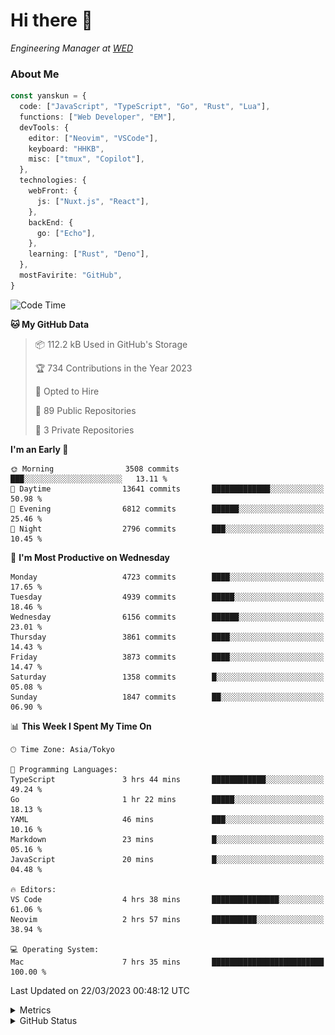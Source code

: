 # Hi there&nbsp;:wave:

<!-- ![Alt text](https://spotify-recently-played-readme.vercel.app/api?user=31kynbuubkiu3r4qh4hjuaglhfay) -->

_Engineering Manager at [WED](https://github.com/wedinc)_

### About Me

```ts
const yanskun = {
  code: ["JavaScript", "TypeScript", "Go", "Rust", "Lua"],
  functions: ["Web Developer", "EM"],
  devTools: {
    editor: ["Neovim", "VSCode"],
    keyboard: "HHKB",
    misc: ["tmux", "Copilot"],
  },
  technologies: {
    webFront: {
      js: ["Nuxt.js", "React"],
    },
    backEnd: {
      go: ["Echo"],
    },
    learning: ["Rust", "Deno"],
  },
  mostFavirite: "GitHub",
}
```

<!--START_SECTION:waka-->
![Code Time](http://img.shields.io/badge/Code%20Time-224%20hrs%2043%20mins-blue)

**🐱 My GitHub Data** 

> 📦 112.2 kB Used in GitHub's Storage 
 > 
> 🏆 734 Contributions in the Year 2023
 > 
> 💼 Opted to Hire
 > 
> 📜 89 Public Repositories 
 > 
> 🔑 3 Private Repositories 
 > 
**I'm an Early 🐤** 

```text
🌞 Morning                3508 commits        ███░░░░░░░░░░░░░░░░░░░░░░   13.11 % 
🌆 Daytime                13641 commits       █████████████░░░░░░░░░░░░   50.98 % 
🌃 Evening                6812 commits        ██████░░░░░░░░░░░░░░░░░░░   25.46 % 
🌙 Night                  2796 commits        ███░░░░░░░░░░░░░░░░░░░░░░   10.45 % 
```
📅 **I'm Most Productive on Wednesday** 

```text
Monday                   4723 commits        ████░░░░░░░░░░░░░░░░░░░░░   17.65 % 
Tuesday                  4939 commits        █████░░░░░░░░░░░░░░░░░░░░   18.46 % 
Wednesday                6156 commits        ██████░░░░░░░░░░░░░░░░░░░   23.01 % 
Thursday                 3861 commits        ████░░░░░░░░░░░░░░░░░░░░░   14.43 % 
Friday                   3873 commits        ████░░░░░░░░░░░░░░░░░░░░░   14.47 % 
Saturday                 1358 commits        █░░░░░░░░░░░░░░░░░░░░░░░░   05.08 % 
Sunday                   1847 commits        ██░░░░░░░░░░░░░░░░░░░░░░░   06.90 % 
```


📊 **This Week I Spent My Time On** 

```text
🕑︎ Time Zone: Asia/Tokyo

💬 Programming Languages: 
TypeScript               3 hrs 44 mins       ████████████░░░░░░░░░░░░░   49.24 % 
Go                       1 hr 22 mins        █████░░░░░░░░░░░░░░░░░░░░   18.13 % 
YAML                     46 mins             ███░░░░░░░░░░░░░░░░░░░░░░   10.16 % 
Markdown                 23 mins             █░░░░░░░░░░░░░░░░░░░░░░░░   05.16 % 
JavaScript               20 mins             █░░░░░░░░░░░░░░░░░░░░░░░░   04.48 % 

🔥 Editors: 
VS Code                  4 hrs 38 mins       ███████████████░░░░░░░░░░   61.06 % 
Neovim                   2 hrs 57 mins       ██████████░░░░░░░░░░░░░░░   38.94 % 

💻 Operating System: 
Mac                      7 hrs 35 mins       █████████████████████████   100.00 % 
```


 Last Updated on 22/03/2023 00:48:12 UTC
<!--END_SECTION:waka-->

<details>
  <summary>Metrics</summary>
  <img src="https://github.com/yanskun/yanskun/blob/main/github-metrics.svg" alt="Metrics">
</details>

<details>
  <summary>GitHub Status</summary>
  <picture>
    <source media="(prefers-color-scheme: dark)" srcset="https://raw.githubusercontent.com/yanskun/yanskun/master/profile-summary-card-output/nord_dark/0-profile-details.svg">
   <img src="https://raw.githubusercontent.com/yanskun/yanskun/master/profile-summary-card-output/default/0-profile-details.svg">
  </picture>
  <br>
  <picture>
    <source media="(prefers-color-scheme: dark)" srcset="https://raw.githubusercontent.com/yanskun/yanskun/master/profile-summary-card-output/nord_dark/1-repos-per-language.svg">
   <img src="https://raw.githubusercontent.com/yanskun/yanskun/master/profile-summary-card-output/default/1-repos-per-language.svg">
  </picture>
  <picture>
    <source media="(prefers-color-scheme: dark)" srcset="https://raw.githubusercontent.com/yanskun/yanskun/master/profile-summary-card-output/nord_dark/2-most-commit-language.svg">
   <img src="https://raw.githubusercontent.com/yanskun/yanskun/master/profile-summary-card-output/default/2-most-commit-language.svg">
  </picture>
  <br>
  <picture>
    <source media="(prefers-color-scheme: dark)" srcset="https://raw.githubusercontent.com/yanskun/yanskun/master/profile-summary-card-output/nord_dark/3-stats.svg">
   <img src="https://raw.githubusercontent.com/yanskun/yanskun/master/profile-summary-card-output/default/3-stats.svg">
  </picture>
  <picture>
    <source media="(prefers-color-scheme: dark)" srcset="https://raw.githubusercontent.com/yanskun/yanskun/master/profile-summary-card-output/nord_dark/4-productive-time.svg">
   <img src="https://raw.githubusercontent.com/yanskun/yanskun/master/profile-summary-card-output/default/4-productive-time.svg">
  </picture>
</details>

